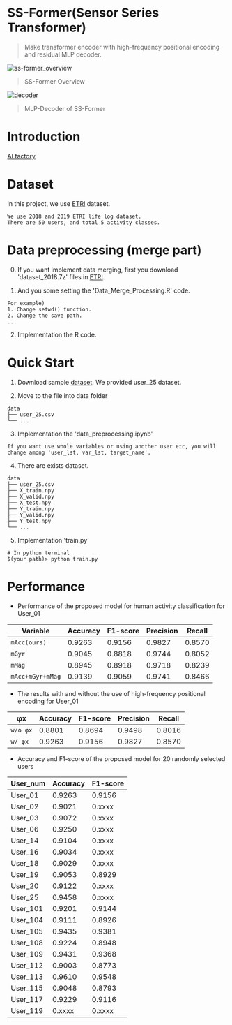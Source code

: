 # SS-Former(Sensor Series Transformer)
> Make transformer encoder with high-frequency positional encoding and residual MLP decoder.  
  
![ss-former_overview](https://user-images.githubusercontent.com/98331298/231897843-e5542980-6b6d-4de3-87ee-fc77ab7a225c.jpg)  
> SS-Former Overview    
    
![decoder](https://user-images.githubusercontent.com/98331298/231897806-3496fde7-fd5b-4dfa-899e-7f3e52d029c5.jpg)  
> MLP-Decoder of SS-Former  
  
# Introduction
[AI factory](https://aifactory.space/competition/detail/2234)
  
# Dataset
In this project, we use [ETRI](https://nanum.etri.re.kr/share/schung1/ETRILifelogDataset2020?lang=ko_KR) dataset.
```
We use 2018 and 2019 ETRI life log dataset.
There are 50 users, and total 5 activity classes.
```  
  
# Data preprocessing (merge part)
0. If you want implement data merging, first you download 'dataset_2018.7z' files in [ETRI](https://nanum.etri.re.kr/share/schung1/ETRILifelogDataset2020?lang=ko_KR). 

1. And you some setting the 'Data_Merge_Processing.R' code.
```
For example)
1. Change setwd() function. 
2. Change the save path.
...
```

2. Implementation the R code.
    
# Quick Start
1. Download sample [dataset](). We provided user_25 dataset.
  
2. Move to the file into data folder
```
data
├── user_25.csv
└── ...
```
  
3. Implementation the 'data_preprocessing.ipynb'
```
If you want use whole variables or using another user etc, you will change among 'user_lst, var_lst, target_name'.
```
  
 4. There are exists dataset.
 ```
data
├── user_25.csv
├── X_train.npy
├── X_valid.npy
├── X_test.npy
├── Y_train.npy
├── Y_valid.npy
├── Y_test.npy
└── ...
```
  
5. Implementation 'train.py'
```
# In python terminal
$(your path)> python train.py
```
  
# Performance 
- Performance of the proposed model for human activity classification for User_01  
  
| Variable | Accuracy | F1-score | Precision | Recall | 
| ------------- | ------------- | ------------- | ------------- | ------------- |
| `mAcc(ours)` | 0.9263 | 0.9156 | 0.9827 | 0.8570 |
| `mGyr` | 0.9045 | 0.8818 | 0.9744 | 0.8052 |
| `mMag` | 0.8945 | 0.8918 | 0.9718 | 0.8239 |
| `mAcc+mGyr+mMag` | 0.9139 | 0.9059 | 0.9741 | 0.8466 |
  
- The results with and without the use of high-frequency positional encoding for User_01  
   
| φx | Accuracy | F1-score | Precision | Recall | 
| ------------- | ------------- | ------------- | ------------- | ------------- |
| `w/o φx` | 0.8801 | 0.8694 | 0.9498 | 0.8016 |
| `w/ φx` | 0.9263 | 0.9156 | 0.9827 | 0.8570 |

- Accuracy and F1-score of the proposed model for 20 randomly selected users  
   
| User_num | Accuracy | F1-score |  
| ------------- | ------------- | ------------- | 
| User_01 | 0.9263 | 0.9156 | 
| User_02 | 0.9021 | 0.xxxx | 
| User_03 | 0.9072 | 0.xxxx | 
| User_06 | 0.9250 | 0.xxxx | 
| User_14 | 0.9104 | 0.xxxx | 
| User_16 | 0.9034 | 0.xxxx | 
| User_18 | 0.9029 | 0.xxxx | 
| User_19 | 0.9053 | 0.8929 | 
| User_20 | 0.9122 | 0.xxxx | 
| User_25 | 0.9458 | 0.xxxx | 
| User_101 | 0.9201 | 0.9144 | 
| User_104 | 0.9111 | 0.8926 | 
| User_105 | 0.9435 | 0.9381 | 
| User_108 | 0.9224 | 0.8948 | 
| User_109 | 0.9431 | 0.9368 | 
| User_112 | 0.9003 | 0.8773 | 
| User_113 | 0.9610 | 0.9548 | 
| User_115 | 0.9048 | 0.8793 | 
| User_117 | 0.9229 | 0.9116 | 
| User_119 | 0.xxxx | 0.xxxx | 
